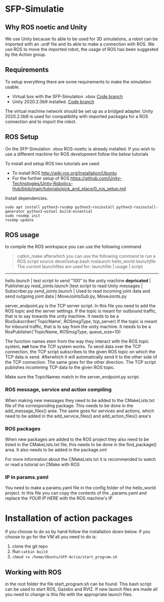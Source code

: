 # SFP-Simulatie

## Why ROS noetic and Unity
We use Unity because its able to be used for 3D simulations, a robot can be imported with an .urdf file and its able to make a connection with ROS. We use ROS to move the imported robot, the usage of ROS has been suggested by the Action group.


## Requirements
To setup everything there are some requirements to make the simulation usable.
* Virtual box with the SFP-Simulation .vbox 			[Code branch](https://github.com/SmartFarmingPeren/SFP-Simulatie/tree/ROS-Sim)
* Unity 2020.2.0b9 installed.							[Code branch](https://github.com/SmartFarmingPeren/SFP-Simulatie/tree/Unity-Sim)

The virtual machine network should be set up as a bridged adapter.
Unity 2020.2.0b9 is used for compatibility with imported packages for a ROS connection and to import the robot.

## ROS Setup
On the SFP-Simulation .vbox ROS-noetic is already installed.
If you wish to use a different machine for ROS development follow the below tutorials

To install and setup ROS two tutorials are used.
* To install ROS http://wiki.ros.org/Installation/Ubuntu
* For the further setup of ROS https://github.com/Unity-Technologies/Unity-Robotics-Hub/blob/main/tutorials/pick_and_place/0_ros_setup.md

Install dependencies.
```
sudo apt install python3-rosdep python3-rosinstall python3-rosinstall-generator python3-wstool build-essential
sudo rosdep init
rosdep update
```

## ROS usage

to compile the ROS workspace you can use the following command
> catkin_make
afterwhich you can use the following command to run a ROS script
> source devel/setup.bash
> roslaunch hello_world *launchfile*
The current launchfiles are used for:
launchfile | usage | script 
---------------------------
*hello.launch* | test script to send "100" to the unity machine **depricated** | Publisher.py
*read_joints.launch* |test script to read Unity messages | Subscriber.py
*send_joints.launch* | Used to read incoming joint data and send outgoing joint data | MoveJointsSub.py, MoveJoints.py

server_endpoint.py is the TCP server script. In this file you need to add the ROS topic and the server settings.
If the topic is meant for outbound traffic, that is to say towards the unity machine. It needs to be a RosSubscriber('TopicName', *ROSmsgType*, tcp_server)
If the topic is meant for inbound traffic, that is to say from the unity machine. It needs to be a RosPublisher('TopicName, *ROSmsgType*, queue_size=10)

The function names stem from the way they interact with the ROS topic system, **not** how the TCP system works. To send data over the TCP connection, the TCP script subscribes to the given ROS topic on which the TCP data is send. Afterwhich it will automatically send it to the other side of the TCP connection.
The same goes for the other direction. The TCP script publishes incomming TCP data to the given ROS topic.

Make sure the TopicNames match in the server_endpoint.py script.

### ROS message, service and action compiling
When making new messages they need to be added to the CMakeLists.txt file of the corresponding package. This needs to be done in the add_message_files() area.
The same goes for services and actions, which need to be added in the add_service_files() and add_action_files() area's

### ROS packages
When new packages are added to the ROS project they also need to be listed in the CMakeLists.txt file, this needs to be done in the find_package() area. It also needs to be added in the package.xml

For more information about the CMakeLists.txt it is recommended to watch or read a tutorial on CMake with ROS

### IP in params.yaml
You need to make a params.yaml file in the config folder of the hello_world project. In this file you can copy the contents of the _params.yaml and replace the *YOUR IP HERE* with the ROS machine's IP

# Installation of action packages

If you choose to do so by hand follow the installation down below. If you choose to go for the VM all you need to do is: 
1. clone the git repo
2. Run `catkin build` 
3. `chmod +x /home/Ubuntu/SFP-Actie/start_program.sh`

## Working with ROS
in the root folder the file start_program.sh can be found. This bash script can be used to start ROS, Gazebo and RVIZ. If new launch files are made all you need to change is this file with the appropriate launch files. 

